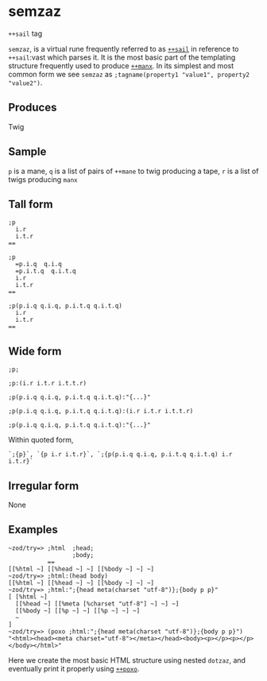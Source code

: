 semzaz
===============

`++sail` tag

`semzaz`, is a virtual rune frequently referred to as [`++sail`]() in
reference to `++sail`:vast which parses it. It is the most basic part of
the templating structure frequently used to produce [`++manx`](). In its
simplest and most common form we see `semzaz` as
`;tagname(property1 "value1", property2 "value2")`.

Produces
--------

Twig

Sample
------

`p` is a mane, `q` is a list of pairs of `++mane` to twig producing a
tape, `r` is a list of twigs producing `manx`

Tall form
---------

    ;p
      i.r
      i.t.r
    ==

    ;p 
      =p.i.q  q.i.q
      =p.i.t.q  q.i.t.q
      i.r
      i.t.r
    ==

    ;p(p.i.q q.i.q, p.i.t.q q.i.t.q)
      i.r
      i.t.r
    ==

Wide form
---------

    ;p;

    ;p:(i.r i.t.r i.t.t.r)

    ;p(p.i.q q.i.q, p.i.t.q q.i.t.q):"{...}"

    ;p(p.i.q q.i.q, p.i.t.q q.i.t.q):(i.r i.t.r i.t.t.r)

    ;p(p.i.q q.i.q, p.i.t.q q.i.t.q):"{...}"

Within quoted form,

    `;{p}`, `{p i.r i.t.r}`, `;{p(p.i.q q.i.q, p.i.t.q q.i.t.q) i.r i.t.r}`

Irregular form
--------------

None

Examples
--------

    ~zod/try=> ;html  ;head;
                      ;body;
               == 
    [[%html ~] [[%head ~] ~] [[%body ~] ~] ~]
    ~zod/try=> ;html:(head body)
    [[%html ~] [[%head ~] ~] [[%body ~] ~] ~]
    ~zod/try=> ;html:";{head meta(charset "utf-8")};{body p p}"
    [ [%html ~]
      [[%head ~] [[%meta [%charset "utf-8"] ~] ~] ~]
      [[%body ~] [[%p ~] ~] [[%p ~] ~] ~]
      ~
    ]
    ~zod/try=> (poxo ;html:";{head meta(charset "utf-8")};{body p p}")
    "<html><head><meta charset="utf-8"></meta></head><body><p></p><p></p></body></html>"

Here we create the most basic HTML structure using nested `dotzaz`, and
eventually print it properly using [`++poxo`]().
